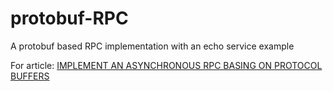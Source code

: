 protobuf-RPC
============

A protobuf based RPC implementation with an echo service example

For article: [IMPLEMENT AN ASYNCHRONOUS RPC BASING ON PROTOCOL BUFFERS](http://nightfade.me/post/tech/2013-12-15-implement-an-asynchronous-rpc-basing-on-protocol-buffers)
